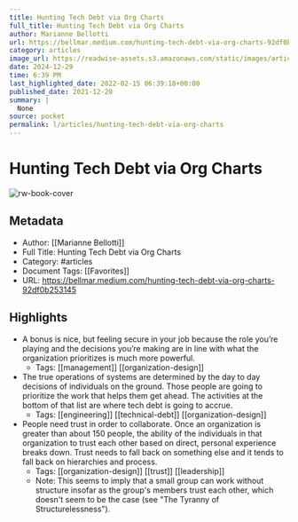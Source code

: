 ```yaml
---
title: Hunting Tech Debt via Org Charts
full_title: Hunting Tech Debt via Org Charts
author: Marianne Bellotti
url: https://bellmar.medium.com/hunting-tech-debt-via-org-charts-92df0b253145
category: articles
image_url: https://readwise-assets.s3.amazonaws.com/static/images/article1.be68295a7e40.png
date: 2024-12-29
time: 6:39 PM
last_highlighted_date: 2022-02-15 06:39:18+00:00
published_date: 2021-12-20
summary: |
  None
source: pocket
permalink: l/articles/hunting-tech-debt-via-org-charts
---
```

# Hunting Tech Debt via Org Charts

![rw-book-cover](https://readwise-assets.s3.amazonaws.com/static/images/article1.be68295a7e40.png)

## Metadata
- Author: [[Marianne Bellotti]]
- Full Title: Hunting Tech Debt via Org Charts
- Category: #articles
- Document Tags: [[Favorites]] 
- URL: https://bellmar.medium.com/hunting-tech-debt-via-org-charts-92df0b253145

## Highlights
- A bonus is nice, but feeling secure in your job because the role you’re playing and the decisions you’re making are in line with what the organization prioritizes is much more powerful.
    - Tags: [[management]] [[organization-design]] 
- The true operations of systems are determined by the day to day decisions of individuals on the ground. Those people are going to prioritize the work that helps them get ahead. The activities at the bottom of that list are where tech debt is going to accrue.
    - Tags: [[engineering]] [[technical-debt]] [[organization-design]] 
- People need trust in order to collaborate. Once an organization is greater than about 150 people, the ability of the individuals in that organization to trust each other based on direct, personal experience breaks down. Trust needs to fall back on something else and it tends to fall back on hierarchies and process.
    - Tags: [[organization-design]] [[trust]] [[leadership]] 
    - Note: This seems to imply that a small group can work without structure insofar as the group's members trust each other, which doesn't seem to be the case (see "The Tyranny of Structurelessness").


